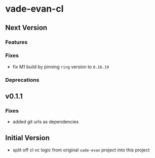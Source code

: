# vade-evan-cl

## Next Version

### Features

### Fixes

- fix M1 build by pinning `ring` version to `0.16.19`

### Deprecations

## v0.1.1

### Fixes

- added git urls as dependencies

## Initial Version

- split off cl vc logic from original `vade-evan` project into this project

